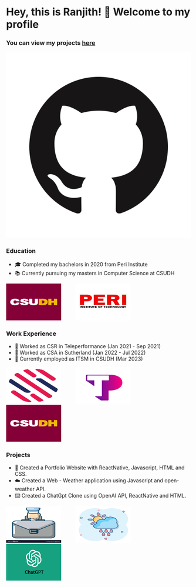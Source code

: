 # Hey, this is Ranjith! 👋 Welcome to my profile 
### You can view my projects [here](#) 

![GitHub Logo](GitHub-Mark-ea2971cee799.png)

### Education

- 🎓 Completed my bachelors in 2020 from Peri Institute
- 📚 Currently pursuing my masters in Computer Science at CSUDH

<img src="csudh.png" height="100" width="150"> &nbsp;&nbsp;&nbsp;&nbsp;&nbsp;&nbsp;&nbsp;&nbsp; <img src="peri.jpeg" height="100" width="150">


### Work Experience 

- 💼 Worked as CSR in Teleperformance (Jan 2021 - Sep 2021)<br>
- 💼 Worked as CSA in Sutherland (Jan 2022 - Jul 2022)<br>
- 💼 Currently employed as ITSM in CSUDH (Mar 2023)<br>

<img src="sl.png" height="100" width="150">  &nbsp;&nbsp;&nbsp;&nbsp;&nbsp;&nbsp;&nbsp;&nbsp;   <img src="tp.jpeg" height="100" width="150"> &nbsp;&nbsp;&nbsp;&nbsp;&nbsp;&nbsp;&nbsp;&nbsp; <img src = "csudh.png" height="100" width="150">

### Projects
- 💼 Created a Portfolio Website with ReactNative, Javascript, HTML and CSS.
- ☁️ Created a Web - Weather application using Javascript and open-weather API.
- ⌨️ Created a ChatGpt Clone using OpenAI API, ReactNative and HTML.

<img src="Portfolio.jpeg" height="100" width="150">  &nbsp;&nbsp;&nbsp;&nbsp;&nbsp;&nbsp;&nbsp;&nbsp;   <img src="Weather.png" height="100" width="150"> &nbsp;&nbsp;&nbsp;&nbsp;&nbsp;&nbsp;&nbsp;&nbsp; <img src = "Chatgpt.png" height="100" width="150">
  

